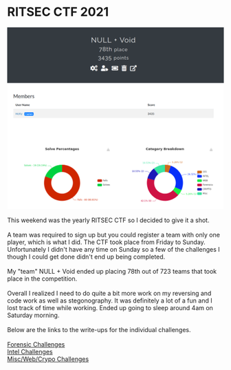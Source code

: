 # RITSEC CTF 2021


<div style="text-align:center"><a href="https://ctf.ritsec.club"><img src="team.png"></a></div>  

This weekend was the yearly RITSEC CTF so I decided to give it a shot.  
<br>
A team was required to sign up but you could register a team with only one player, which is what I did. The CTF took place from Friday to Sunday. Unfortunately I didn't have any time on Sunday so a few of the challenges I though I could get done didn't end up being completed.  
<br>
My "team" NULL + Void ended up placing 78th out of 723 teams that took place in the competition.  
<br>
Overall I realized I need to do quite a bit more work on my reversing and code work as well as stegonography. It was definitely a lot of a fun and I lost track of time while working. Ended up going to sleep around 4am on Saturday morning.  
<br>
Below are the links to the write-ups for the individual challenges.  
<br>
[Forensic Challenges](/ritsec2021-forensics)  
[Intel Challenges](/ritsec2021-intel)  
[Misc/Web/Crypo Challenges](/ritsec2021-misc)  
<br>
<br>


